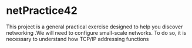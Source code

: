 # netPractice42
This project is a general practical exercise designed to help you discover networking .We will need to configure small-scale networks. To do so, it is necessary to understand  how TCP/IP addressing functions
